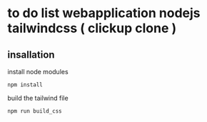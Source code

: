 # to do list webapplication nodejs tailwindcss ( clickup clone )

## insallation
install node modules
```
npm install
```
build the tailwind file 
```
npm run build_css
```